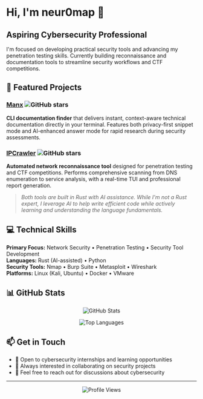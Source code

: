 # Hi, I'm neur0map 👋

## Aspiring Cybersecurity Professional

I'm focused on developing practical security tools and advancing my penetration testing skills. Currently building reconnaissance and documentation tools to streamline security workflows and CTF competitions.

## 🚀 Featured Projects

### [Manx](https://github.com/neur0map/manx) ![GitHub stars](https://img.shields.io/github/stars/neur0map/manx?style=social)
**CLI documentation finder** that delivers instant, context-aware technical documentation directly in your terminal. Features both privacy-first snippet mode and AI-enhanced answer mode for rapid research during security assessments.

### [IPCrawler](https://github.com/neur0map/ipcrawler) ![GitHub stars](https://img.shields.io/github/stars/neur0map/ipcrawler?style=social)
**Automated network reconnaissance tool** designed for penetration testing and CTF competitions. Performs comprehensive scanning from DNS enumeration to service analysis, with a real-time TUI and professional report generation.

> *Both tools are built in Rust with AI assistance. While I'm not a Rust expert, I leverage AI to help write efficient code while actively learning and understanding the language fundamentals.*

## 💻 Technical Skills

**Primary Focus:** Network Security • Penetration Testing • Security Tool Development  
**Languages:** Rust (AI-assisted) • Python  
**Security Tools:** Nmap • Burp Suite • Metasploit • Wireshark  
**Platforms:** Linux (Kali, Ubuntu) • Docker • VMware

## 📊 GitHub Stats

<div align="center">

![GitHub Stats](https://github-readme-stats.vercel.app/api?username=neur0map&show_icons=true&theme=dark&count_private=true)

![Top Languages](https://github-readme-stats.vercel.app/api/top-langs/?username=neur0map&layout=compact&theme=dark)

</div>

## 📫 Get in Touch

- 💼 Open to cybersecurity internships and learning opportunities
- 🤝 Always interested in collaborating on security projects
- 📧 Feel free to reach out for discussions about cybersecurity

---

<div align="center">

![Profile Views](https://komarev.com/ghpvc/?username=neur0map&color=blue)

</div> 
